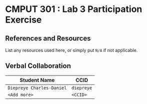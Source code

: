 # CMPUT 301 : Lab 3 Participation Exercise

## References and Resources

List any resources used here, or simply put `N/A` if not applicable.

## Verbal Collaboration

| Student Name              | CCID       |
| ------------------------- | ---------- |
| `Diepreye Charles-Daniel` | `diepreye` |
| `<Add more>`              | `<CCID>`   |
